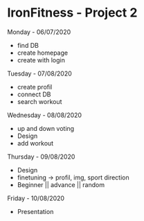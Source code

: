 # IronFitness - Project 2


Monday - 06/07/2020
- find DB 
- create homepage 
- create with login 


Tuesday - 07/08/2020 
- create profil 
- connect DB 
- search workout 


Wednesday - 08/08/2020 
- up and down voting
- Design
- add workout 


Thursday - 09/08/2020
- Design 
- finetuning -> profil, img, sport direction
- Beginner || advance || random 


Friday - 10/08/2020
- Presentation 

